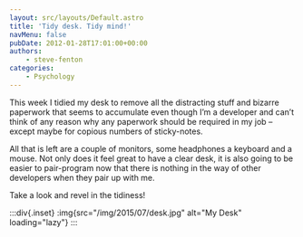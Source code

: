 ```yaml
---
layout: src/layouts/Default.astro
title: 'Tidy desk. Tidy mind!'
navMenu: false
pubDate: 2012-01-28T17:01:00+00:00
authors:
    - steve-fenton
categories:
    - Psychology
---
```


This week I tidied my desk to remove all the distracting stuff and bizarre paperwork that seems to accumulate even though I’m a developer and can’t think of any reason why any paperwork should be required in my job – except maybe for copious numbers of sticky-notes.

All that is left are a couple of monitors, some headphones a keyboard and a mouse. Not only does it feel great to have a clear desk, it is also going to be easier to pair-program now that there is nothing in the way of other developers when they pair up with me.

Take a look and revel in the tidiness!

:::div{.inset}
:img{src="/img/2015/07/desk.jpg" alt="My Desk" loading="lazy"}
:::